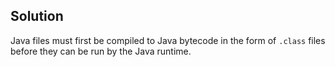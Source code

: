 ## Solution

Java files must first be compiled to Java bytecode in the form
  of `.class` files before they can be run by the Java runtime.